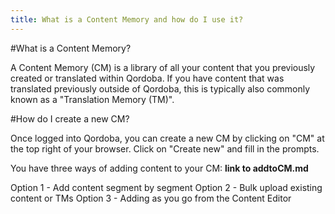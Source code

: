 ```yaml
---
title: What is a Content Memory and how do I use it?
---
```


#What is a Content Memory?

A Content Memory (CM) is a library of all your content that you previously created or translated within Qordoba. If you have content that was translated previously outside of Qordoba, this is typically also commonly known as a "Translation Memory (TM)". 


#How do I create a new CM?

Once logged into Qordoba, you can create a new CM by clicking on "CM" at the top right of your browser. Click on "Create new" and fill in the prompts.

You have three ways of adding content to your CM: **link to addtoCM.md**

Option 1 - Add content segment by segment
Option 2 - Bulk upload existing content or TMs
Option 3 - Adding as you go from the Content Editor 

